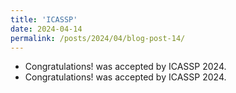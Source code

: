 ```yaml
---
title: 'ICASSP'
date: 2024-04-14
permalink: /posts/2024/04/blog-post-14/
---
```


- Congratulations! <Towards optimized multi-channel modulo-ADCS: moduli selection strategies and bit depth analysis> was accepted by ICASSP 2024.
- Congratulations! <Understanding Gaussian Noise Mismatch: A Hellinger Distance Approach> was accepted by ICASSP 2024.
